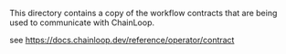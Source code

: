 This directory contains a copy of the workflow contracts that are being used to communicate with ChainLoop.

see https://docs.chainloop.dev/reference/operator/contract
